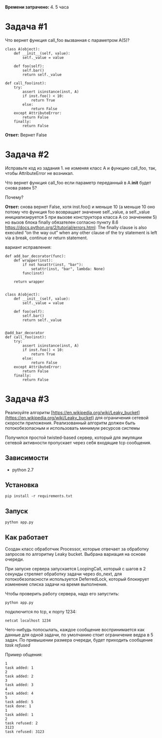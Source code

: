**Времени затрачено:** 4. 5 часа

Задача #1
=========

Что вернет функция call_foo вызванная с парaметром A(5)?
```
class A(object):
    def __init__(self, value):
        self._value = value

    def foo(self):
        self.bar()
        return self._value

def call_foo(inst):
    try:
        assert isinstance(inst, A)
        if inst.foo() < 10:
            return True
        else:
            return False
    except AttributeError:
        return False
    finally:
        return False
```




**Ответ:** Вернет False

Задача #2
=========

Исправьте код из задания 1. не изменяя класс A и функцию call_foo, так, чтобы
AttributeError не возникал.

Что вернет функция call_foo если параметр переданный в A.__init__ будет снова равен 5?

Почему?

**Ответ:** снова вернет False, хотя inst.foo() и меньше 10 (а меньше 10 оно потому что функция foo возвращает значение self._value, а self._value инициализируется 5 при вызове конструктора класса A со значением 5) но вызов блока finally обязателен согласно пункту 8.6 https://docs.python.org/2/tutorial/errors.html: The finally clause is also executed “on the way out” when any other clause of the try statement is left via a break, continue or return statement.

вариант исправления:

```
def add_bar_decorator(func):
    def wrapper(inst):
        if not hasattr(inst, "bar"):
            setattr(inst, "bar", lambda: None)
        func(inst)

    return wrapper


class A(object):
    def __init__(self, value):
        self._value = value

    def foo(self):
        self.bar()
        return self._value


@add_bar_decorator
def call_foo(inst):
    try:
        assert isinstance(inst, A)
        if inst.foo() < 10:
            return True
        else:
            return False
    except AttributeError:
        return False
    finally:
        return False
```

Задача #3
=========

Реализуйте алгоритм [https://en.wikipedia.org/wiki/Leaky_bucket](https://en.wikipedia.org/wiki/Leaky_bucket) для ограничения сетевой скорости приложения. Реализованный алгоритм должен быть потокобезопасным и использовать минимум ресурсов системы

Получился простой twisted-based сервер, который для эмуляции сетевой активности пропускает через себя входящие tcp сообщения.

Зависимости
-----------

* python 2.7

Установка
---------

```
pip install -r requirements.txt
```

Запуск
------

```
python app.py
```

Как работает
------------

Создан класс обработчик Processor, которые отвечает за обработку запросов по алгоритму Leaky bucket. Выбрана вариация на основе очереди.

При запуске сервера запускается LoopingCall, который с шагов в 2 секунды стреляет обработку задачи через do_next, для потокобезопасности используется DeferredLock, который блокирует изменение списка задачи на время выполнения.

Чтобы проверить работу сервера, надо его запустить:

```
python app.py
```

подключится по tcp, к порту 1234:

```
netcat localhost 1234
```

Чего-нибудь попосылать, каждое сообщение воспринимается как данные для одной задачи, по умолчанию стоит ограничение ведра в 5 задач. По привышении размера очереди, будет приходить сообщение *task refused*

Пример общения:

```
1
task added: 1
2
task added: 2
3
task added: 3
4
task added: 4
5
task added: 5
task done: 1
1
task added: 1
2
task refused: 2
3123
task refused: 3123
```


